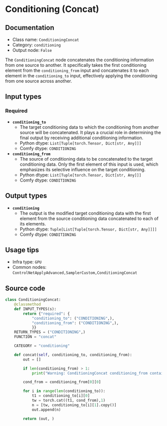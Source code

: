 # Conditioning (Concat)
## Documentation
- Class name: `ConditioningConcat`
- Category: `conditioning`
- Output node: `False`

The `ConditioningConcat` node concatenates the conditioning information from one source to another. It specifically takes the first conditioning element from the `conditioning_from` input and concatenates it to each element in the `conditioning_to` input, effectively applying the conditioning from one source across another.
## Input types
### Required
- **`conditioning_to`**
    - The target conditioning data to which the conditioning from another source will be concatenated. It plays a crucial role in determining the final output by receiving additional conditioning information.
    - Python dtype: `List[Tuple[torch.Tensor, Dict[str, Any]]]`
    - Comfy dtype: `CONDITIONING`
- **`conditioning_from`**
    - The source of conditioning data to be concatenated to the target conditioning data. Only the first element of this input is used, which emphasizes its selective influence on the target conditioning.
    - Python dtype: `List[Tuple[torch.Tensor, Dict[str, Any]]]`
    - Comfy dtype: `CONDITIONING`
## Output types
- **`conditioning`**
    - The output is the modified target conditioning data with the first element from the source conditioning data concatenated to each of its elements.
    - Python dtype: `Tuple[List[Tuple[torch.Tensor, Dict[str, Any]]]]`
    - Comfy dtype: `CONDITIONING`
## Usage tips
- Infra type: `GPU`
- Common nodes: `ControlNetApplyAdvanced,SamplerCustom,ConditioningConcat`


## Source code
```python
class ConditioningConcat:
    @classmethod
    def INPUT_TYPES(s):
        return {"required": {
            "conditioning_to": ("CONDITIONING",),
            "conditioning_from": ("CONDITIONING",),
            }}
    RETURN_TYPES = ("CONDITIONING",)
    FUNCTION = "concat"

    CATEGORY = "conditioning"

    def concat(self, conditioning_to, conditioning_from):
        out = []

        if len(conditioning_from) > 1:
            print("Warning: ConditioningConcat conditioning_from contains more than 1 cond, only the first one will actually be applied to conditioning_to.")

        cond_from = conditioning_from[0][0]

        for i in range(len(conditioning_to)):
            t1 = conditioning_to[i][0]
            tw = torch.cat((t1, cond_from),1)
            n = [tw, conditioning_to[i][1].copy()]
            out.append(n)

        return (out, )

```
